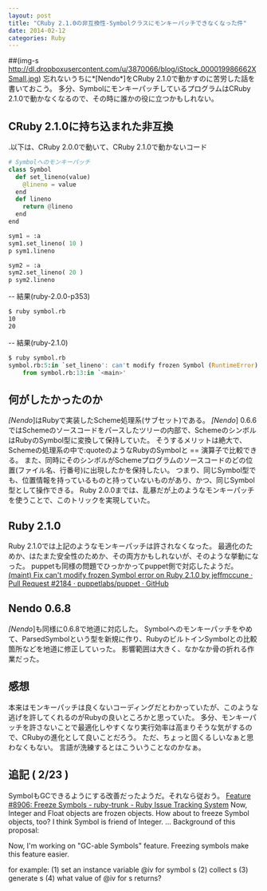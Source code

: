 ```yaml
---
layout: post
title: "CRuby 2.1.0の非互換性-Symbolクラスにモンキーパッチできなくなった件"
date: 2014-02-12
categories: Ruby
---
```

 ##(img-s http://dl.dropboxusercontent.com/u/3870066/blog/iStock_000019986662XSmall.jpg)
忘れないうちに*[Nendo*]をCRuby 2.1.0で動かすのに苦労した話を書いておこう。
多分、SymbolにモンキーパッチしているプログラムはCRuby 2.1.0で動かなくなるので、その時に誰かの役に立つかもしれない。

## CRuby 2.1.0に持ち込まれた非互換

.以下は、CRuby 2.0.0で動いて、CRuby 2.1.0で動かないコード
```python
# Symbolへのモンキーパッチ
class Symbol
  def set_lineno(value)
    @lineno = value
  end
  def lineno
    return @lineno
  end
end

sym1 = :a
sym1.set_lineno( 10 )
p sym1.lineno

sym2 = :a
sym2.set_lineno( 20 )
p sym2.lineno
```

-- 結果(ruby-2.0.0-p353)
```bash
$ ruby symbol.rb
10
20
```

-- 結果(ruby-2.1.0)
```python
$ ruby symbol.rb 
symbol.rb:5:in `set_lineno': can't modify frozen Symbol (RuntimeError)
	from symbol.rb:13:in `<main>'
```

## 何がしたかったのか
*[Nendo*]はRubyで実装したScheme処理系(サブセット)である。
*[Nendo*] 0.6.6ではSchemeのソースコードをパースしたツリーの内部で、SchemeのシンボルはRubyのSymbol型に変換して保持していた。
そうするメリットは絶大で、Schemeの処理系の中で:quoteのようなRubyのSymbolと == 演算子で比較できる。
また、同時にそのシンボルがSchemeプログラムのソースコードのどの位置(ファイル名、行番号)に出現したかを保持したい。
つまり、同じSymbol型でも、位置情報を持っているものと持っていないものがあり、かつ、同じSymbol型として操作できる。
Ruby 2.0.0までは、乱暴だが上のようなモンキーパッチを使うことで、このトリックを実現していた。

## Ruby 2.1.0
Ruby 2.1.0では上記のようなモンキーパッチは許されなくなった。
最適化のためか、はたまた安全性のためか、その両方かもしれないが、そのような挙動になった。
puppetも同様の問題でひっかかってpuppet側で対応したようだ。
 [(maint) Fix can't modify frozen Symbol error on Ruby 2.1.0 by jeffmccune · Pull Request #2184 · puppetlabs/puppet · GitHub](http://github.com/puppetlabs/puppet/pull/2184)

## Nendo 0.6.8
*[Nendo*]も同様に0.6.8で地道に対応した。
Symbolへのモンキーパッチをやめて、ParsedSymbolという型を新規に作り、RubyのビルトインSymbolとの比較箇所などを地道に修正していった。
影響範囲は大きく、なかなか骨の折れる作業だった。

## 感想
本来はモンキーパッチは良くないコーディングだとわかっていたが、このような逃げを許してくれるのがRubyの良いところかと思っていた。
多分、モンキーパッチを許さないことで最適化しやすくなり実行効率は高まりそうな気がするので、CRubyの進化として良いことだろう。
ただ、ちょっと固くるしいなぁと思わなくもない。
言語が洗練するとはこういうことなのかなぁ。

## 追記 ( 2/23 )
SymbolもGCできるようにする改善だったようだ。それなら従おう。
 [Feature #8906: Freeze Symbols - ruby-trunk - Ruby Issue Tracking System](http://bugs.ruby-lang.org/issues/8906)
  Now, Integer and Float objects are frozen objects.
  How about to freeze Symbol objects, too?
  I think Symbol is friend of Integer.
...
  Background of this proposal:
  
  Now, I'm working on "GC-able Symbols" feature.
  Freezing symbols make this feature easier.
  
  for example:
  (1) set an instance variable @iv for symbol s
  (2) collect s
  (3) generate s
  (4) what value of @iv for s returns?
